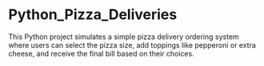# Python_Pizza_Deliveries
This Python project simulates a simple pizza delivery ordering system where users can select the pizza size, add toppings like pepperoni or extra cheese, and receive the final bill based on their choices.
